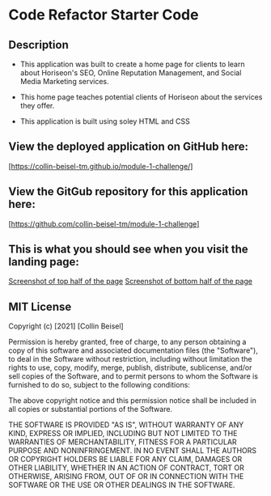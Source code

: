 # Code Refactor Starter Code

## Description

- This application was built to create a home page for clients to learn about Horiseon's SEO, Online Reputation Management, and Social Media Marketing services.

- This home page teaches potential clients of Horiseon about the services they offer.

- This application is built using soley HTML and CSS

## View the deployed application on GitHub here: 
[https://collin-beisel-tm.github.io/module-1-challenge/]

## View the GitGub repository for this application here: 
[https://github.com/collin-beisel-tm/module-1-challenge]


## This is what you should see when you visit the landing page:
[Screenshot of top half of the page](/assets/images/Top-half-screenshot.PNG)
[Screenshot of bottom half of the page](/assets/images/bottom-half-screenshot.PNG)

## MIT License
Copyright (c) [2021] [Collin Beisel]

Permission is hereby granted, free of charge, to any person obtaining a copy
of this software and associated documentation files (the "Software"), to deal
in the Software without restriction, including without limitation the rights
to use, copy, modify, merge, publish, distribute, sublicense, and/or sell
copies of the Software, and to permit persons to whom the Software is
furnished to do so, subject to the following conditions:

The above copyright notice and this permission notice shall be included in all
copies or substantial portions of the Software.

THE SOFTWARE IS PROVIDED "AS IS", WITHOUT WARRANTY OF ANY KIND, EXPRESS OR
IMPLIED, INCLUDING BUT NOT LIMITED TO THE WARRANTIES OF MERCHANTABILITY,
FITNESS FOR A PARTICULAR PURPOSE AND NONINFRINGEMENT. IN NO EVENT SHALL THE
AUTHORS OR COPYRIGHT HOLDERS BE LIABLE FOR ANY CLAIM, DAMAGES OR OTHER
LIABILITY, WHETHER IN AN ACTION OF CONTRACT, TORT OR OTHERWISE, ARISING FROM,
OUT OF OR IN CONNECTION WITH THE SOFTWARE OR THE USE OR OTHER DEALINGS IN THE
SOFTWARE.


